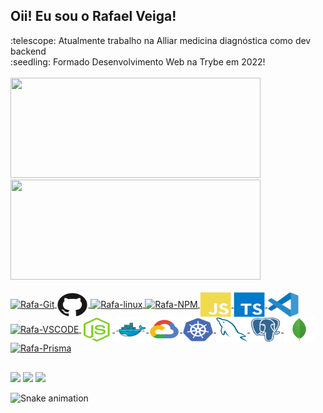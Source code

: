 ## Oii! Eu sou o Rafael Veiga!

<div>
:telescope: Atualmente trabalho na Alliar medicina diagnóstica como dev backend <br>
:seedling: Formado Desenvolvimento Web na Trybe em 2022!
 </div>
<br>
 <div>
  <a href="https://github.com/rafaelveigasts">
  <img height="160em" width="400em" src="https://github-readme-stats.vercel.app/api?username=rafaelveigasts&show_icons=true&theme=tokyonight&include_all_commits=true&count_private=true"/>
  <img height="160em" width="400em" src="https://github-readme-stats.vercel.app/api/top-langs/?username=rafaelveigasts&layout=compact&langs_count=7&theme=tokyonight"/>
</div>
 
<div style="display: inline_block"><br>
  <img align="center" alt="Rafa-Git" height="40" width="50" src="https://raw.github.com/devicons/devicon/master/icons/git/git-original.svg">
  <img align="center" alt="Rafa-Github" height="40" width="50" src="https://github.com/devicons/devicon/blob/master/icons/github/github-original.svg">
 <img align="center" alt="Rafa-linux" height="40" width="50" src="https://raw.github.com/devicons/devicon/master/icons/linux/linux-original.svg">
 <img align="center" alt="Rafa-NPM" height="40" width="50" src="https://raw.github.com/devicons/devicon/master/icons/npm/npm-original-wordmark.svg">
  <img align="center" alt="Rafa-Js" height="40" width="50" src="https://raw.githubusercontent.com/devicons/devicon/master/icons/javascript/javascript-plain.svg">
  <img align="center" alt="Rafa-TS" height="40" width="50" src="https://github.com/devicons/devicon/blob/master/icons/typescript/typescript-original.svg">
 <img align="center" alt="Rafa-VSCODE" height="40" width="50" src="https://raw.githubusercontent.com/devicons/devicon/master/icons/vscode/vscode-original.svg">
  <img align="center" alt="Rafa-VSCODE" height="40" width="50" src="https://raw.github.com/devicons/devicon/master/icons/jest/jest-plain.svg">
  <img align="center" alt="Rafa-NODE" height="40" width="50" src="https://github.com/devicons/devicon/blob/master/icons/nodejs/nodejs-original.svg">
  <img align="center" alt="Rafa-DOCKER" height="40" width="50" src="https://github.com/devicons/devicon/blob/master/icons/docker/docker-original.svg">
  <img align="center" alt="Rafa-GC" height="40" width="50" src="https://github.com/devicons/devicon/blob/master/icons/googlecloud/googlecloud-original.svg">
  <img align="center" alt="Rafa-Kubernetes" height="40" width="50" src="https://github.com/devicons/devicon/blob/master/icons/kubernetes/kubernetes-plain.svg">
  <img align="center" alt="Rafa-MySql" height="40" width="50" src="https://github.com/devicons/devicon/blob/master/icons/mysql/mysql-original.svg">
  <img align="center" alt="Rafa-Postgres" height="40" width="50" src="https://github.com/devicons/devicon/blob/master/icons/postgresql/postgresql-plain.svg">
  <img align="center" alt="Rafa-Mongo" height="40" width="50" src="https://github.com/devicons/devicon/blob/master/icons/mongodb/mongodb-original.svg">
  <img align="center" alt="Rafa-Prisma" height="40" width="50" src="https://d2eip9sf3oo6c2.cloudfront.net/tags/images/000/001/287/square_480/prismaHD.png">
  

 
 

</div>
  
  ##
 
<div> 
  <a href="https://www.instagram.com/rafaelveigaa/" target="_blank"><img src="https://img.shields.io/badge/-Instagram-%23E4405F?style=for-the-badge&logo=instagram&logoColor=white" target="_blank"></a>
  <a href = "mailto:rafaelveig@hotmail.com"><img src="https://img.shields.io/badge/-Gmail-%23333?style=for-the-badge&logo=gmail&logoColor=white" target="_blank"></a>
  <a href="https://www.https://www.linkedin.com/in/rafaelveigasts/" target="_blank"><img src="https://img.shields.io/badge/-LinkedIn-%230077B5?style=for-the-badge&logo=linkedin&logoColor=white" target="_blank"></a> 
 
   ![Snake animation](https://github.com/rafaelveigasts/rafaballerini/blob/output/github-contribution-grid-snake.svg)

 
</div>
